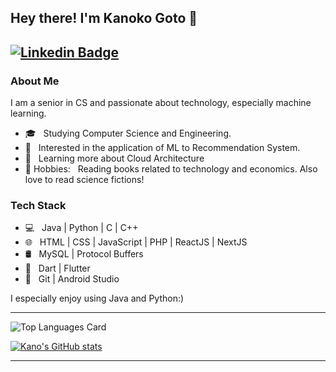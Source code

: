 ## Hey there! I'm Kanoko Goto 👋
  [![Linkedin Badge](https://img.shields.io/badge/-Kanoko_Goto-blue?style=flat-square&logo=Linkedin&logoColor=white&link=https://www.linkedin.com/in/kanoko-goto-85195b1a1//)](https://www.linkedin.com/in/kanoko-goto-85195b1a1/)
---------------------------------------------------------------------------------------------------------------------------------------------------------------------------------
<h3> About Me </h3>
I am a senior in CS and passionate about technology, especially machine learning.

- 🎓 &nbsp; Studying Computer Science and Engineering.
- 🤔 &nbsp; Interested in the application of ML to Recommendation System. <!--I am interested in using ML to assist decision-making. Recently I am very interested in the application of ML to recommendation systems. I have researched the application of reinforcement learning and computer vision in robotics. -->
- 🌱 &nbsp;  Learning more about Cloud Architecture
- 💬 Hobbies: &nbsp; Reading books related to technology and economics. Also love to read science fictions!


<h3> Tech Stack</h3>

- 💻 &nbsp; Java | Python | C | C++
- 🌐 &nbsp; HTML | CSS | JavaScript | PHP | ReactJS | NextJS
- 🛢 &nbsp; MySQL | Protocol Buffers
- 📱 &nbsp; Dart | Flutter
- 🔧 &nbsp; Git | Android Studio

I especially enjoy using Java and Python:)

<!--
<h3> Achevements</h3>
- Hackathon ("100 program 2022" held by University of Tokyo): **1st** prize in 140 teams.
- Competitive programming contest ("Google I/O for Women 2021"): Top 15% in 6000 participants.
-->

<!--
<h3> Looking for internship opportunities </h3>

- **Preferred Job**: &nbsp; Software Engineering Intern or ML Engineering Intern related to Recommendation System or MLOps.
- **Time**: &nbsp; Part-time internship for a few months somewhere between April and August 2023. (Full-time internship is available if that internship is between 1 and 3 months.)
- **Location**: &nbsp; On-site in Tokyo or Remote.
- **Language**: &nbsp; Japanese (native), English (fluent, previously interned at Google Japan using English)
- **Graduation Date**: Expected March 2025 (Master of Engineering in Computer Science)
- If you have a position that matches me, please get in touch with me via LinkedIn ;)

-->
---------------------------------------------------------------------------------------------------------------------------------------------------------------------------------

![Top Languages Card](https://github-readme-stats.vercel.app/api/top-langs/?username=kano00&layout=compact)

[![Kano's GitHub stats](https://github-readme-stats.vercel.app/api?username=kano00)](https://github.com/anuraghazra/github-readme-stats)

---------------------------------------------------------------------------------------------------------------------------------------------------------------------------------

